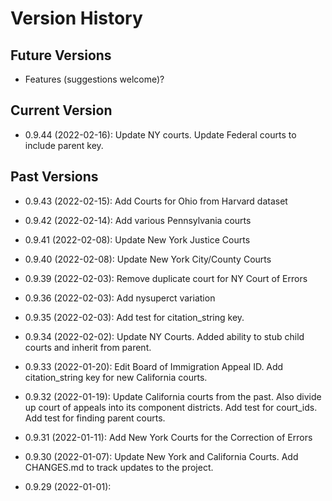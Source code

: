 # Version History

## Future Versions

 - Features (suggestions welcome)?

## Current Version

 - 0.9.44 (2022-02-16): Update NY courts. Update Federal courts to include parent key.

## Past Versions

 - 0.9.43 (2022-02-15): Add Courts for Ohio from Harvard dataset

 - 0.9.42 (2022-02-14): Add various Pennsylvania courts

 - 0.9.41 (2022-02-08): Update New York Justice Courts

 - 0.9.40 (2022-02-08): Update New York City/County Courts

 - 0.9.39 (2022-02-03): Remove duplicate court for NY Court of Errors

 - 0.9.36 (2022-02-03): Add nysuperct variation

 - 0.9.35 (2022-02-03): Add test for citation_string key.

 - 0.9.34 (2022-02-02): Update NY Courts. Added ability to stub child courts and inherit from parent.

 - 0.9.33 (2022-01-20): Edit Board of Immigration Appeal ID.  Add citation_string key for new California courts.

 - 0.9.32 (2022-01-19): Update California courts from the past.  Also divide up court of appeals into its component districts.  Add test for court_ids.  Add test for finding parent courts.

 - 0.9.31 (2022-01-11): Add New York Courts for the Correction of Errors

 - 0.9.30 (2022-01-07): Update New York and California Courts.  Add CHANGES.md to track updates to the project.

 - 0.9.29 (2022-01-01): 

